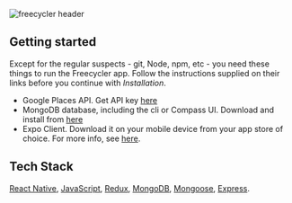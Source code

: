 



![freecycler header](https://user-images.githubusercontent.com/25979741/131258932-db7bbe11-3131-4a12-b568-2fb67764a5c5.png)

## Getting started

Except for the regular suspects - git, Node, npm, etc - you need these things to run the Freecycler app. Follow the instructions supplied on their links before you continue with *Installation*.

* Google Places API. Get API key [here](https://cloud.google.com/maps-platform/places)
* MongoDB database, including the cli or Compass UI. Download and install from [here](https://www.mongodb.com/) 
* Expo Client. Download it on your mobile device from your app store of choice. For more info, see [here](https://docs.expo.dev).

 ## Tech Stack
 [React Native](https://reactnative.dev/), [JavaScript](https://www.javascript.com/), [Redux](https://redux.js.org/), [MongoDB](https://www.mongodb.com/), [Mongoose](https://mongoosejs.com/), [Express](https://expressjs.com/).
